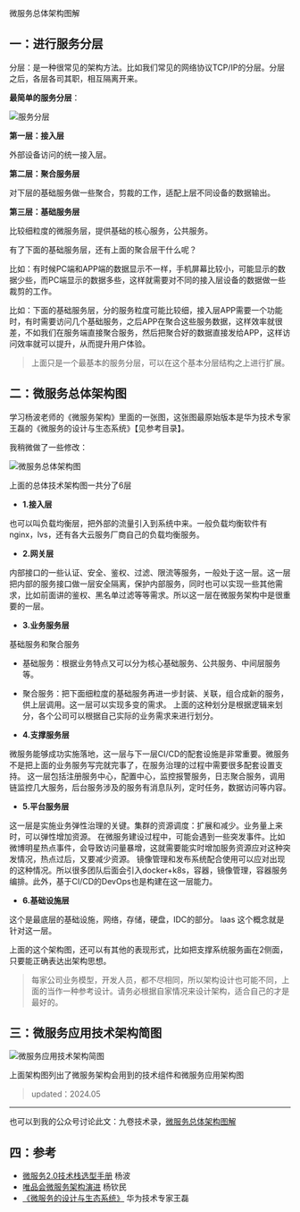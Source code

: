 微服务总体架构图解

## 一：进行服务分层

分层：是一种很常见的架构方法。比如我们常见的网络协议TCP/IP的分层。分层之后，各层各司其职，相互隔离开来。

**最简单的服务分层**：


![服务分层](https://github.com/user-attachments/assets/8d2bcbbb-b2c8-4f8b-a210-5b80fd90d872)


**第一层：接入层**

外部设备访问的统一接入层。

**第二层：聚合服务层**

对下层的基础服务做一些聚合，剪裁的工作，适配上层不同设备的数据输出。

**第三层：基础服务层**

比较细粒度的微服务层，提供基础的核心服务，公共服务。

有了下面的基础服务层，还有上面的聚合层干什么呢？

比如：有时候PC端和APP端的数据显示不一样，手机屏幕比较小，可能显示的数据少些，而PC端显示的数据多些，这样就需要对不同的接入层设备的数据做一些裁剪的工作。

比如：下面的基础服务层，分的服务粒度可能比较细，接入层APP需要一个功能时，有时需要访问几个基础服务，之后APP在聚合这些服务数据，这样效率就很差，不如我们在服务端直接聚合服务，然后把聚合好的数据直接发给APP，这样访问效率就可以提升，从而提升用户体验。

>上面只是一个最基本的服务分层，可以在这个基本分层结构之上进行扩展。

## 二：微服务总体架构图

学习杨波老师的《微服务架构》里面的一张图，这张图最原始版本是华为技术专家王磊的《微服务的设计与生态系统》【见参考目录】。

我稍微做了一些修改：


![微服务总体架构图](https://github.com/user-attachments/assets/5a6874e7-8426-4b86-b68c-6a2b87e45a68)


上面的总体技术架构图一共分了6层

- **1.接入层**

也可以叫负载均衡层，把外部的流量引入到系统中来。一般负载均衡软件有nginx，lvs，还有各大云服务厂商自己的负载均衡服务。

- **2.网关层**

 内部接口的一些认证、安全、鉴权、过滤、限流等服务，一般处于这一层。这一层把内部的服务接口做一层安全隔离，保护内部服务，同时也可以实现一些其他需求，比如前面讲的鉴权、黑名单过滤等等需求。所以这一层在微服务架构中是很重要的一层。
 

- **3.业务服务层**

基础服务和聚合服务
  - 基础服务：根据业务特点又可以分为核心基础服务、公共服务、中间层服务等。
  - 聚合服务：把下面细粒度的基础服务再进一步封装、关联，组合成新的服务，供上层调用。这一层可以实现多变的需求。
  上面的这种划分是根据逻辑来划分，各个公司可以根据自己实际的业务需求来进行划分。
  
- **4.支撑服务层**

微服务能够成功实施落地，这一层与下一层CI/CD的配套设施是非常重要。微服务不是把上面的业务服务写完就完事了，在服务治理的过程中需要很多配套设置支持。
这一层包括注册服务中心，配置中心，监控报警服务，日志聚合服务，调用链监控几大服务，后台服务涉及的服务有消息队列，定时任务，数据访问等内容。

- **5.平台服务层**

这一层是实施业务弹性治理的关键。集群的资源调度：扩展和减少。业务量上来时，可以弹性增加资源。
在微服务建设过程中，可能会遇到一些突发事件。比如微博明星热点事件，会导致访问量暴增，这就需要能实时增加服务资源应对这种突发情况，热点过后，又要减少资源。
镜像管理和发布系统配合使用可以应对出现的这种情况。所以很多团队后面会引入docker+k8s，容器，镜像管理，容器服务编排。此外，基于CI/CD的DevOps也是构建在这一层能力。

- **6.基础设施层**

这个是最底层的基础设施，网络，存储，硬盘，IDC的部分。
laas 这个概念就是针对这一层。

上面的这个架构图，还可以有其他的表现形式，比如把支撑系统服务画在2侧面，只要能正确表达出架构思想。

>每家公司业务模型，开发人员，都不尽相同，所以架构设计也可能不同，上面的当作一种参考设计。请务必根据自家情况来设计架构，适合自己的才是最好的。

## 三：微服务应用技术架构简图


![微服务应用技术架构简图](https://github.com/user-attachments/assets/a2ba0c22-a426-4d45-b009-198e29472ea7)


上面架构图列出了微服务架构会用到的技术组件和微服务应用架构图

> updated：2024.05

---
也可以到我的公众号讨论此文：九卷技术录，[微服务总体架构图解](https://mp.weixin.qq.com/s/6MMrR94_9NTBpMGc6MKU1g)

## 四：参考

- [微服务2.0技术栈选型手册](https://mp.weixin.qq.com/s/OloZhn2pwfIrOQit_8jefA) 杨波
- [唯品会微服务架构演进](https://www.infoq.cn/article/mFQxr9JM01ua7_mEdZJM) 杨钦民
- [《微服务的设计与生态系统》](http://servicecomb.incubator.apache.org/assets/slides/20170619/MSAPrinciple&EcoSystem.pdf) 华为技术专家王磊
